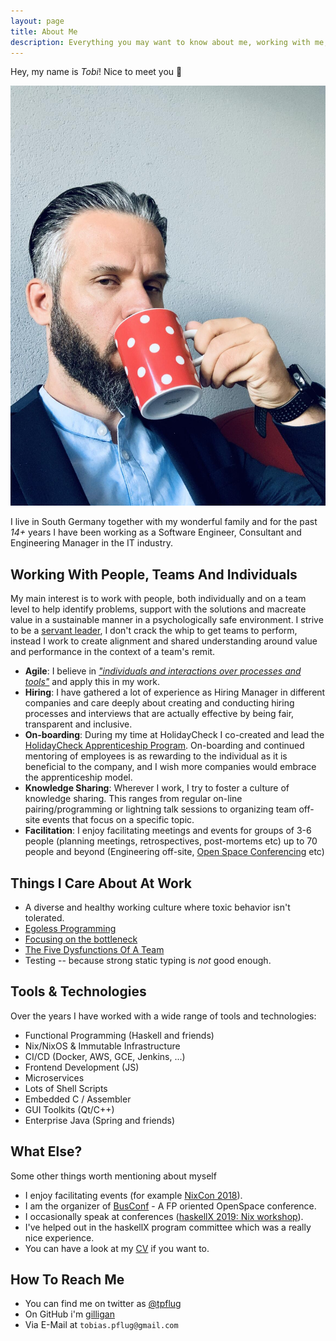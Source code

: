 ```yaml
---
layout: page
title: About Me
description: Everything you may want to know about me, working with me, and what I can help you with
---
```

Hey, my name is *Tobi*! Nice to meet you 👋

<p align="center">
    <img src="/images/me.jpg" alt="me enjoying coffee trying to look smrat">
</p>

I live in South Germany together with my wonderful family
and for the past _14+_ years I have been working as a Software Engineer, Consultant and Engineering Manager in the IT industry.

## Working With People, Teams And Individuals

My main interest is to work with people, both individually and on a team level to help identify problems, support with the solutions and macreate value in a sustainable manner in a psychologically safe environment. I strive to be a [servant leader](https://en.wikipedia.org/wiki/Servant_leadership), I don't crack the whip to get teams to perform, instead I work to create alignment and shared understanding around value and performance in the context of a team's remit.

- **Agile**: I believe in [_"individuals and interactions over processes and tools"_](https://agilemanifesto.org/) and apply this in my work.
- **Hiring**: I have gathered a lot of experience as Hiring Manager in different companies and care deeply about creating and conducting hiring processes and interviews that are actually effective by being fair, transparent and inclusive.
- **On-boarding**: During my time at HolidayCheck I co-created and lead the [HolidayCheck Apprenticeship Program](http://apprenticeship.holidaycheck.com/). On-boarding and continued mentoring of employees is as rewarding to the individual as it is beneficial to the company, and I wish more companies would embrace the apprenticeship model.
- **Knowledge Sharing**: Wherever I work, I try to foster a culture of knowledge sharing. This ranges from regular on-line pairing/programming or lightning talk sessions to organizing team off-site events that focus on a specific topic.
- **Facilitation**: I enjoy facilitating meetings and events for groups of 3-6 people (planning meetings, retrospectives, post-mortems etc) up to 70 people and beyond (Engineering off-site, [Open Space Conferencing](https://en.wikipedia.org/wiki/Open_Space_Technology) etc)

## Things I Care About At Work

- A diverse and healthy working culture where toxic behavior isn't tolerated.
- [Egoless Programming](https://blog.codinghorror.com/the-ten-commandments-of-egoless-programming/)
- [Focusing on the bottleneck](https://www.leadingagile.com/2018/03/the-theory-of-constraints-in-agile/)
- [The Five Dysfunctions Of A Team](https://en.wikipedia.org/wiki/The_Five_Dysfunctions_of_a_Team)
- Testing -- because strong static typing is _not_ good enough.

## Tools & Technologies

Over the years I have worked with a wide range of tools and technologies:

- Functional Programming (Haskell and friends)
- Nix/NixOS & Immutable Infrastructure
- CI/CD (Docker, AWS, GCE, Jenkins, ...)
- Frontend Development (JS)
- Microservices
- Lots of Shell Scripts
- Embedded C / Assembler
- GUI Toolkits (Qt/C++)
- Enterprise Java (Spring and friends)


## What Else?

Some other things worth mentioning about myself

- I enjoy facilitating events (for example [NixCon 2018](https://nixcon2018.org/)).
- I am the organizer of [BusConf](https://www.bus-conf.org) - A FP oriented OpenSpace conference.
- I occasionally speak at conferences ([haskellX 2019: Nix workshop](https://skillsmatter.com/skillscasts/14175-workshop-nix-and-haskell-from-hello-world-to-deploying-to-production)).
- I've helped out in the haskellX program committee which was a really nice experience.
- You can have a look at my [CV](https://tpflug.me/cv.pdf) if you want to.

## How To Reach Me

- You can find me on twitter as [@tpflug](https://www.twitter.com/tpflug)
- On GitHub i'm [gilligan](https://github.com/gilligan)
- Via E-Mail at `tobias.pflug@gmail.com`
